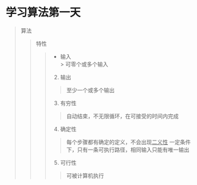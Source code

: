 # 学习算法第一天
> 算法
> > 特性
> > > * 输入  
	> 可零个或多个输入
> > > 2. 输出
> >	> > 至少一个或多个输出
> > > 3. 有穷性
> >	> > 自动结束，不无限循环，在可接受的时间内完成
> > > 4. 确定性
> > > > 每个步骤都有确定的定义，不会出现<u>二义性</u>
> >	> > 一定条件下，只有一条可执行路径，相同输入只能有唯一输出
> > > 5. 可行性
> >	> > 可被计算机执行
